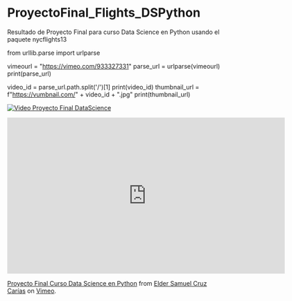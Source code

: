 # ProyectoFinal_Flights_DSPython
Resultado de Proyecto Final para curso Data Science en Python usando el paquete nycflights13

from urllib.parse import urlparse

vimeourl = "https://vimeo.com/933327331"
parse_url = urlparse(vimeourl)
print(parse_url)

video_id = parse_url.path.split('/')[1]
print(video_id)
thumbnail_url = f"https://vumbnail.com/" + video_id + ".jpg"
print(thumbnail_url)


[![Video Proyecto Final DataScience](https://vimeo.com/933327331)](https://vimeo.com/933327331)

<iframe src="https://vimeo.com/933327331" width="640" height="360" frameborder="0" allow="autoplay; fullscreen; picture-in-picture" allowfullscreen></iframe>
<p><a href="https://vimeo.com/933327331">Proyecto Final Curso Data Science en Python</a> from <a href="https://vimeo.com/user218003702">Elder Samuel Cruz Car&iacute;as</a> on <a href="https://vimeo.com">Vimeo</a>.</p>
